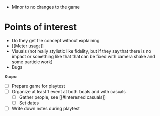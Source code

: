 - Minor to no changes to the game

# Points of interest
- Do they get the concept without explaining
- [[Meter usage]]
- Visuals (not really stylistic like fidelity, but if they say that there is no impact or something like that that can be fixed with camera shake and some particle work)
- Bugs

Steps:
- [ ] Prepare game for playtest
- [ ] Organize at least 1 event at both locals and with casuals
	- [ ] Gather people, see [[#Interested casuals]]
	- [ ] Set dates
- [ ] Write down notes during playtest